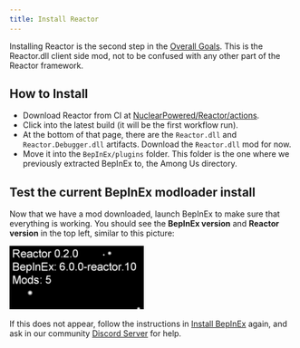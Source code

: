 ```yaml
---
title: Install Reactor
---
```



Installing Reactor is the second step in the [Overall Goals](/docs#overall-goals).
This is the Reactor.dll client side mod, not to be confused with any other part of the
Reactor framework.

## How to Install

- Download Reactor from CI at
[NuclearPowered/Reactor/actions](https://github.com/NuclearPowered/Reactor/actions).
- Click into the latest build (it will be the first workflow run).
- At the bottom of that page, there are the `Reactor.dll` and `Reactor.Debugger.dll`
  artifacts. Download the `Reactor.dll` mod for now.
- Move it into the `BepInEx/plugins` folder. This folder is the one where we previously
  extracted BepInEx to, the Among Us directory.


## Test the current BepInEx modloader install

Now that we have a mod downloaded, launch BepInEx to make sure that everything is working.
You should see the **BepInEx version** and **Reactor version** in the top left, similar
to this picture:

![bepinex_test.png](/img/bepin_test.png)


If this does not appear, follow the instructions in [Install BepInEx](install_bepinex.md)
again, and ask in our community [Discord Server](https://discord.gg/Zcmsb9UGuq) for help.
